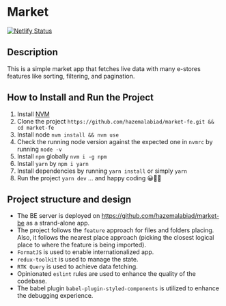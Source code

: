 # Market

[![Netlify Status](https://api.netlify.com/api/v1/badges/313d5843-1ce3-4a19-a60d-ef6895bb2ea3/deploy-status)](https://app.netlify.com/sites/market-estore/deploys)

## Description

This is a simple market app that fetches live data with many e-stores features like sorting, filtering, and pagination.

## How to Install and Run the Project

1. Install [NVM](https://github.com/nvm-sh/nvm)
2. Clone the project `https://github.com/hazemalabiad/market-fe.git && cd market-fe`
3. Install node `nvm install && nvm use`
4. Check the running node version against the expected one in `nvmrc` by running `node -v`
5. Install `npm` globally `nvm i -g npm`
6. Install `yarn` by `npm i yarn`
7. Install dependencies by running `yarn install` or simply `yarn`
8. Run the project `yarn dev` ... and happy coding 😀🧑‍💻

## Project structure and design

- The BE server is deployed on https://github.com/hazemalabiad/market-be as a strand-alone app.
- The project follows the `feature` approach for files and folders placing. Also, it follows the nearest place approach (picking the closest logical place to where the feature is being imported).
- `FormatJS` is used to enable internationalized app.
- `redux-toolkit` is used to manage the state.
- `RTK Query` is used to achieve data fetching.
- Opinionated `eslint` rules are used to enhance the quality of the codebase.
- The babel plugin `babel-plugin-styled-components` is utilized to enhance the debugging experience.
